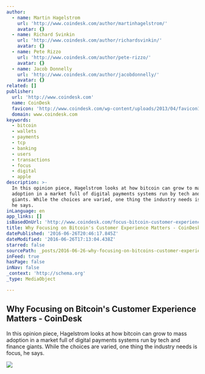 ```yaml
---
author:
  - name: Martin Hagelstrom
    url: 'http://www.coindesk.com/author/martinhagelstrom/'
    avatar: {}
  - name: Richard Svinkin
    url: 'http://www.coindesk.com/author/richardsvinkin/'
    avatar: {}
  - name: Pete Rizzo
    url: 'http://www.coindesk.com/author/pete-rizzo/'
    avatar: {}
  - name: Jacob Donnelly
    url: 'http://www.coindesk.com/author/jacobdonnelly/'
    avatar: {}
related: []
publisher:
  url: 'http://www.coindesk.com'
  name: CoinDesk
  favicon: 'http://www.coindesk.com/wp-content/uploads/2013/04/favicon1.ico?b6542b'
  domain: www.coindesk.com
keywords:
  - bitcoin
  - wallets
  - payments
  - tcp
  - banking
  - users
  - transactions
  - focus
  - digital
  - apple
description: >-
  In this opinion piece, Hagelstrom looks at how bitcoin can grow to mass
  adoption in a market full of digital payments systems run by tech and finance
  giants. While the choices are varied, one thing the industry needs is focus,
  he says.
inLanguage: en
app_links: []
isBasedOnUrl: 'http://www.coindesk.com/focus-bitcoin-customer-experience/'
title: Why Focusing on Bitcoin's Customer Experience Matters - CoinDesk
datePublished: '2016-06-26T20:46:17.845Z'
dateModified: '2016-06-26T17:13:04.438Z'
starred: false
sourcePath: _posts/2016-06-26-why-focusing-on-bitcoins-customer-experience-matters-coin.md
inFeed: true
hasPage: false
inNav: false
_context: 'http://schema.org'
_type: MediaObject

---
```

<article style=""><h1>Why Focusing on Bitcoin's Customer Experience Matters - CoinDesk</h1><p>In this opinion piece, Hagelstrom looks at how bitcoin can grow to mass adoption in a market full of digital payments systems run by tech and finance giants. While the choices are varied, one thing the industry needs is focus, he says.</p><img src="http://media.coindesk.com/2016/06/Focus.jpg" /></article>